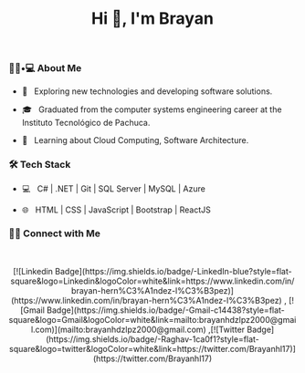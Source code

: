 <h1 align="center">Hi 👋, I'm Brayan</h1>
<br>
<h3> 👨🏻•💻 About Me </h3>



- 🤔 &nbsp; Exploring new technologies and developing software solutions.

- 🎓 &nbsp; Graduated from the computer systems engineering career at the Instituto Tecnológico de Pachuca.

- 🌱 &nbsp; Learning about Cloud Computing, Software Architecture.



<h3>🛠 Tech Stack</h3>



- 💻 &nbsp; C# | .NET | Git | SQL Server | MySQL | Azure

- 🌐 &nbsp; HTML | CSS | JavaScript | Bootstrap | ReactJS



<h3> 🤝🏻 Connect with Me </h3>

<br>

<p align="center">
[![Linkedin Badge](https://img.shields.io/badge/-LinkedIn-blue?style=flat-square&logo=Linkedin&logoColor=white&link=https://www.linkedin.com/in/brayan-hern%C3%A1ndez-l%C3%B3pez)](https://www.linkedin.com/in/brayan-hern%C3%A1ndez-l%C3%B3pez) 
, [![Gmail Badge](https://img.shields.io/badge/-Gmail-c14438?style=flat-square&logo=Gmail&logoColor=white&link=mailto:brayanhdzlpz2000@gmail.com)](mailto:brayanhdzlpz2000@gmail.com)
,[![Twitter Badge](https://img.shields.io/badge/-Raghav-1ca0f1?style=flat-square&logo=twitter&logoColor=white&link=https://twitter.com/Brayanhl17)](https://twitter.com/Brayanhl17)
</p>
<br>
